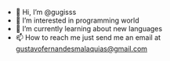 - 👋 Hi, I’m @gugisss
- 👀 I’m interested in programming world
- 🌱 I’m currently learning about new languages
- 📫  How to reach me just send me an email at gustavofernandesmalaquias@gmail.com
